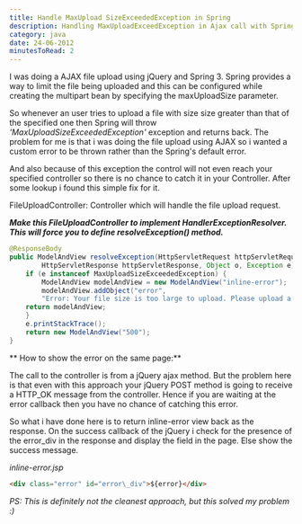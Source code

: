 ```yaml
---
title: Handle MaxUpload SizeExceededException in Spring
description: Handling MaxUploadExceedException in Ajax call with Spring controllers. This exception occurs when the file size greate than what is expected is been uploaded by the user.
category: java
date: 24-06-2012
minutesToRead: 2
---
```


I was doing a AJAX file upload using jQuery and Spring 3. Spring provides a way to limit the file being uploaded and this can be configured while creating the multipart bean by specifying the maxUploadSize parameter.

So whenever an user tries to upload a file with size size greater than that of the specified one then Spring will throw _'MaxUploadSizeExceededException'_ exception and returns back. The problem for me is that i was doing the file upload using AJAX so i wanted a custom error to be thrown rather than the Spring's default error.

And also because of this exception the control will not even reach your specified controller so there is no chance to catch it in your Controller. After some lookup i found this simple fix for it.

FileUploadController: Controller which will handle the file upload request.

_**Make this FileUploadController to implement HandlerExceptionResolver. This will force you to define resolveException() method.**_

```java
@ResponseBody
public ModelAndView resolveException(HttpServletRequest httpServletRequest,
        HttpServletResponse httpServletResponse, Object o, Exception e) {
    if (e instanceof MaxUploadSizeExceededException) {
        ModelAndView modelAndView = new ModelAndView("inline-error");
        modelAndView.addObject("error", 
        "Error: Your file size is too large to upload. Please upload a file of size < 5 MB and  continue. ");
    return modelAndView;
    }
    e.printStackTrace();
    return new ModelAndView("500");
}
```
** How to show the error on the same page:**

The call to the controller is from a jQuery ajax method. But the problem here is that even with this approach your jQuery POST method is going to receive a HTTP\_OK message from the controller. Hence if you are waiting at the error callback then you have no chance of catching this error.

So what i have done here is to return inline-error view back as the response. On the success callback of the jQuery i check for the presence of the error\_div in the response and display the field in the page. Else show the success message.

_inline-error.jsp_
```html
<div class="error" id="error\_div">${error}</div>
```

_PS: This is definitely not the cleanest approach, but this solved my problem :)_
